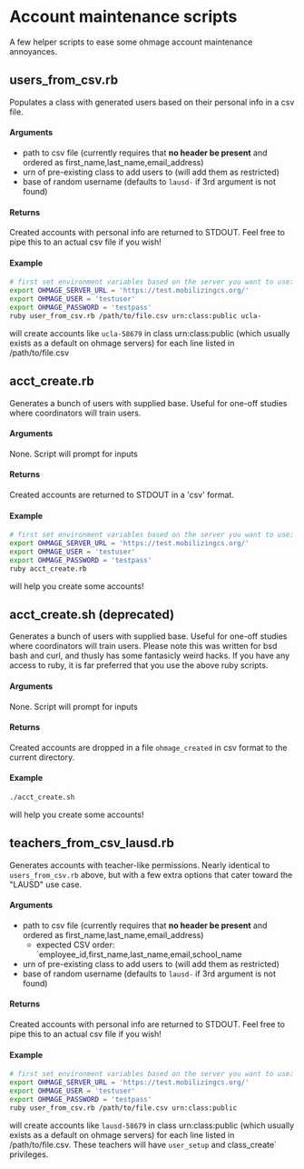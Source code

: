 # Account maintenance scripts
A few helper scripts to ease some ohmage account maintenance annoyances.

## users_from_csv.rb
Populates a class with generated users based on their personal info in a csv file.
#### Arguments
  * path to csv file (currently requires that **no header be present** and ordered as first_name,last_name,email_address)
  * urn of pre-existing class to add users to (will add them as restricted)
  * base of random username (defaults to `lausd-` if 3rd argument is not found)
 
#### Returns
Created accounts with personal info are returned to STDOUT. Feel free to pipe this to an actual csv file if you wish!

#### Example
```bash
# first set environment variables based on the server you want to use:
export OHMAGE_SERVER_URL = 'https://test.mobilizingcs.org/'
export OHMAGE_USER = 'testuser'
export OHMAGE_PASSWORD = 'testpass'
ruby user_from_csv.rb /path/to/file.csv urn:class:public ucla-
```
will create accounts like `ucla-58679` in class urn:class:public (which usually exists as a default on ohmage servers) for each line listed in /path/to/file.csv

## acct_create.rb
Generates a bunch of users with supplied base. Useful for one-off studies where coordinators will train users. 
#### Arguments
None. Script will prompt for inputs
 
#### Returns
Created accounts are returned to STDOUT in a 'csv' format.

#### Example
```bash
# first set environment variables based on the server you want to use:
export OHMAGE_SERVER_URL = 'https://test.mobilizingcs.org/'
export OHMAGE_USER = 'testuser'
export OHMAGE_PASSWORD = 'testpass'
ruby acct_create.rb
```
will help you create some accounts!

## acct_create.sh (deprecated)
Generates a bunch of users with supplied base. Useful for one-off studies where coordinators will train users. Please note this was written for bsd bash and curl, and thusly has some fantasicly weird hacks. If you have any access to ruby, it is far preferred that you use the above ruby scripts.
#### Arguments
None. Script will prompt for inputs
 
#### Returns
Created accounts are dropped in a file `ohmage_created` in csv format to the current directory.

#### Example
```bash
./acct_create.sh
```
will help you create some accounts!

## teachers_from_csv_lausd.rb
Generates accounts with teacher-like permissions. Nearly identical to `users_from_csv.rb` above, but with a few extra options that cater toward the "LAUSD" use case.

#### Arguments
  * path to csv file (currently requires that **no header be present** and ordered as first_name,last_name,email_address)
    * expected CSV order: `employee_id,first_name,last_name,email,school_name
  * urn of pre-existing class to add users to (will add them as restricted)
  * base of random username (defaults to `lausd-` if 3rd argument is not found)
 
#### Returns
Created accounts with personal info are returned to STDOUT. Feel free to pipe this to an actual csv file if you wish!

#### Example
```bash
# first set environment variables based on the server you want to use:
export OHMAGE_SERVER_URL = 'https://test.mobilizingcs.org/'
export OHMAGE_USER = 'testuser'
export OHMAGE_PASSWORD = 'testpass'
ruby user_from_csv.rb /path/to/file.csv urn:class:public
```
will create accounts like `lausd-58679` in class urn:class:public (which usually exists as a default on ohmage servers) for each line listed in /path/to/file.csv. These teachers will have `user_setup` and class_create` privileges.